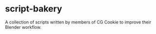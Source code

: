 script-bakery
=============

A collection of scripts written by members of CG Cookie to improve their Blender workflow.